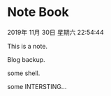 # Note Book

2019年 11月 30日 星期六 22:54:44

This is a note.  

Blog backup.  

some shell.  

some INTERSTING...
